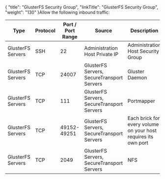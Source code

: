 {
    "title": "GlusterFS Security Group",
    "linkTitle": "GlusterFS Security Group",
    "weight": "130"
}Allow the following inbound traffic:

<table cellspacing="0">
   <col/>
   <col/>
   <col/>
   <col/>
   <col/>
   <thead>
      <tr>
         <th>Type</th>
         <th>Protocol</th>
         <th>Port / Port Range</th>
         <th>Source</th>
         <th>Description</th>
      </tr>
   </thead>
   <tbody>
      <tr>
         <td>GlusterFS Servers         </td>
         <td>SSH         </td>
         <td>22         </td>
         <td>Administration Host Private IP         </td>
         <td>Administration Host Security Group         </td>
      </tr>
      <tr>
         <td>GlusterFS Servers         </td>
         <td>TCP         </td>
         <td>24007         </td>
         <td>GlusterFS Servers, SecureTransport Servers         </td>
         <td>Gluster Daemon         </td>
      </tr>
      <tr>
         <td>GlusterFS Servers         </td>
         <td>TCP         </td>
         <td>111         </td>
         <td>GlusterFS Servers,
SecureTransport Servers
         </td>
         <td>Portmapper         </td>
      </tr>
      <tr>
         <td>GlusterFS Servers         </td>
         <td>TCP         </td>
         <td>49152-49251         </td>
         <td>GlusterFS Servers,
SecureTransport Servers 
         </td>
         <td>Each brick for every volume on your host requires its own port         </td>
      </tr>
      <tr>
         <td>GlusterFS Servers         </td>
         <td>TCP         </td>
         <td>2049         </td>
         <td>GlusterFS Servers,
SecureTransport Servers
         </td>
         <td>NFS         </td>
      </tr>
   </tbody>
</table>
